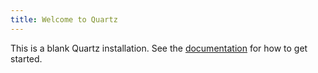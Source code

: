 ```yaml
---
title: Welcome to Quartz
---
```

This is a blank Quartz installation.
See the [documentation](https://quartz.jzhao.xyz) for how to get started.
